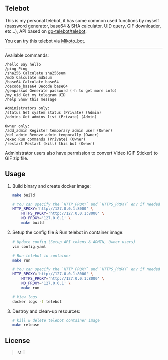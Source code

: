 ## Telebot

This is my personal telebot, it has some common used functions by myself (password generator, base64 & SHA calculator, UID query, GIF downloader, etc...), API based on [go-telebot/telebot](https://github.com/go-telebot/telebot).

You can try this telebot via [Mikoto_bot](https://t.me/Mikoto_bot).

----

Available commands:

```text
/hello Say hello
/ping Ping
/sha256 Calculate sha256sum
/md5 Calculate md5sum
/base64 Calculate base64
/decode_base64 Decode base64
/genpasswd Generate password (-h to get more info)
/my_uid Get my telegram UID
/help Show this message

Administrators only:
/status Get system status (Private) (Admin)
/admins Get admins list (Private) (Admin)

Owner only:
/add_admin Register temporary admin user (Owner)
/del_admin Remove admin temporally (Owner)
/exec Run commands (Private) (Owner)
/restart Restart (kill) this bot (Owner)
```

Administrator users also have permission to convert Video (GIF Sticker) to GIF zip file.

## Usage

1. Build binary and create docker image:

    ```bash
    make build

    # You can specify the `HTTP_PROXY` and `HTTPS_PROXY` env if needed
    HTTP_RPOXY='http://127.0.0.1:8000' \
        HTTPS_PROXY='http://127.0.0.1:8000' \
        NO_PROXY='127.0.0.1' \
        make build
    ```

2. Setup the config file & Run telebot in container image:

    ```bash
    # Update config (Setup API tokens & ADMIN, Owner users)
    vim config.yaml

    # Run telebot in container
    make run

    # You can specify the `HTTP_PROXY` and `HTTPS_PROXY` env if needed
    HTTP_RPOXY='http://127.0.0.1:8000' \
        HTTPS_PROXY='http://127.0.0.1:8000' \
        NO_PROXY='127.0.0.1' \
        make run

    # View logs
    docker logs -f telebot
    ```

3. Destroy and clean-up resources:

    ```bash
    # kill & delete telebot container image
    make release
    ```

## License

> MIT
